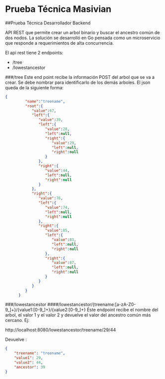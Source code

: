 # Prueba Técnica Masivian
##Prueba Técnica Desarrollador Backend

API REST que permite crear un arbol binario y buscar el ancestro común de dos nodos.
La solución se desarrolló en Go pensada como un microservicio que responde a requerimientos de alta concurrencia.

El api rest tiene 2 endpoints:

- /tree 
- /lowestancestor

###/tree
Este end point recibe la información POST del arbol que se va a crear. Se debe nombrar para identificarlo de los demás arboles. El json queda de la siguiente forma:

```json
{
         "name":"treename",
         "root":{
            "value":67,
            "left":{
               "value":39,
               "left":{
                  "value":28,
                  "left":null,
                  "right":{
                     "value":29,
                     "left":null,
                     "right":null
                  }
               },
               "right":{
                  "value":44,
                  "left":null,
                  "right":null
               }
            },
            "right":{
               "value":76,
               "left":{
                  "value":74,
                  "left":null,
                  "right":null
               },
               "right":{
                  "value":85,
                  "left":{
                     "value":83,
                     "left":null,
                     "right":null
                  },
                  "right":{
                     "value":87,
                     "left":null,
                     "right":null
                  }
               }
            }
         }
      }

```
###/lowestancestor
####/lowestancestor/{treename:[a-zA-Z0-9_]+}/{value1:[0-9_]+}/{value2:[0-9_]+}
Éste endpoint recibe el nombre del arbol, el valor 1 y el valor 2 y devuelve el valor del ancestro común más cercano. Ej:

http://localhost:8080/lowestancestor/treename/29/44

Devuelve :
```json
{
    "treename": "treename",
    "value1": 29,
    "value2": 44,
    "ancestor": 39
}

```
